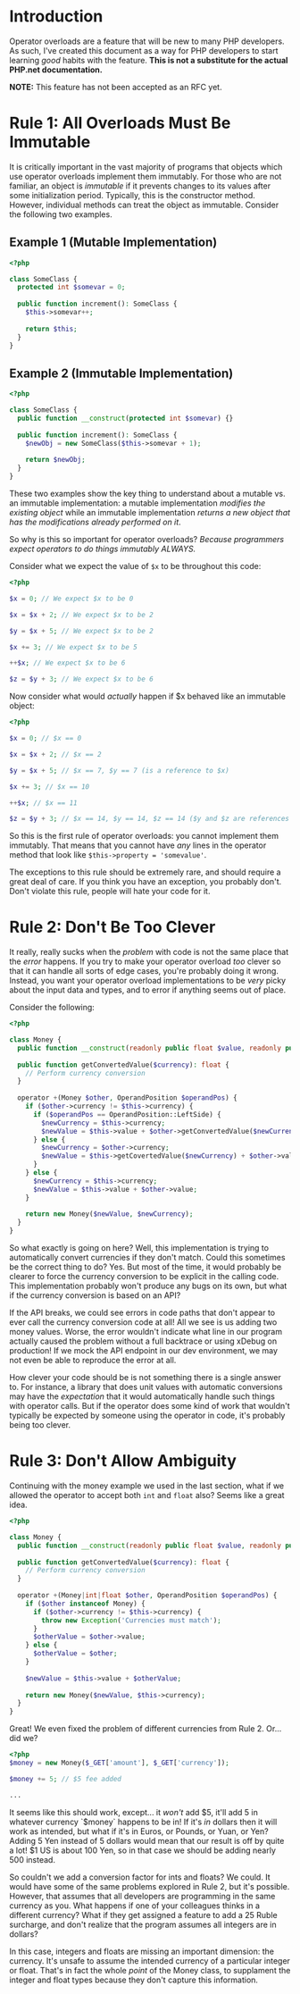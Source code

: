 # Introduction

Operator overloads are a feature that will be new to many PHP developers. As such, I've created this document as a way for PHP developers to start learning *good* habits with the feature. **This is not a substitute for the actual PHP.net documentation.**

**NOTE:** This feature has not been accepted as an RFC yet.

# Rule 1: All Overloads Must Be Immutable

It is critically important in the vast majority of programs that objects which use operator overloads implement them immutably. For those who are not familiar, an object is *immutable* if it prevents changes to its values after some initialization period. Typically, this is the constructor method. However, individual methods can treat the object as immutable. Consider the following two examples.

## Example 1 (Mutable Implementation)

```php
<?php

class SomeClass {
  protected int $somevar = 0;
  
  public function increment(): SomeClass {
    $this->somevar++;
    
    return $this;
  }
}
```

## Example 2 (Immutable Implementation)

```php
<?php

class SomeClass {
  public function __construct(protected int $somevar) {}
  
  public function increment(): SomeClass {
    $newObj = new SomeClass($this->somevar + 1);
    
    return $newObj;
  }
}
```

These two examples show the key thing to understand about a mutable vs. an immutable implementation: a mutable implementation *modifies the existing object* while an immutable implementation *returns a new object that has the modifications already performed on it*.

So why is this so important for operator overloads? *Because programmers expect operators to do things immutably ALWAYS.*

Consider what we expect the value of `$x` to be throughout this code:

```php
<?php

$x = 0; // We expect $x to be 0

$x = $x + 2; // We expect $x to be 2

$y = $x + 5; // We expect $x to be 2

$x += 3; // We expect $x to be 5

++$x; // We expect $x to be 6

$z = $y + 3; // We expect $x to be 6
```

Now consider what would *actually* happen if $x behaved like an immutable object:

```php
<?php

$x = 0; // $x == 0

$x = $x + 2; // $x == 2

$y = $x + 5; // $x == 7, $y == 7 (is a reference to $x)

$x += 3; // $x == 10

++$x; // $x == 11

$z = $y + 3; // $x == 14, $y == 14, $z == 14 ($y and $z are references to $x)
```

So this is the first rule of operator overloads: you cannot implement them immutably. That means that you cannot have *any* lines in the operator method that look like `$this->property = 'somevalue'`.

The exceptions to this rule should be extremely rare, and should require a great deal of care. If you think you have an exception, you probably don't. Don't violate this rule, people will hate your code for it.

# Rule 2: Don't Be Too Clever

It really, really sucks when the *problem* with code is not the same place that the *error* happens. If you try to make your operator overload *too* clever so that it can handle all sorts of edge cases, you're probably doing it wrong. Instead, you want your operator overload implementations to be *very* picky about the input data and types, and to error if anything seems out of place.

Consider the following:

```php
<?php

class Money {
  public function __construct(readonly public float $value, readonly public string $currency) {}
  
  public function getConvertedValue($currency): float {
    // Perform currency conversion
  }
  
  operator +(Money $other, OperandPosition $operandPos) {
    if ($other->currency != $this->currency) {
      if ($operandPos == OperandPosition::LeftSide) {
        $newCurrency = $this->currency;
        $newValue = $this->value + $other->getConvertedValue($newCurrency);
      } else {
        $newCurrency = $other->currency;
        $newValue = $this->getCovertedValue($newCurrency) + $other->value;
      }
    } else {
      $newCurrency = $this->currency;
      $newValue = $this->value + $other->value;
    }
    
    return new Money($newValue, $newCurrency);
  }
}
```

So what exactly is going on here? Well, this implementation is trying to automatically convert currencies if they don't match. Could this sometimes be the correct thing to do? Yes. But most of the time, it would probably be clearer to force the currency conversion to be explicit in the calling code. This implementation probably won't produce any bugs on its own, but what if the currency conversion is based on an API?

If the API breaks, we could see errors in code paths that don't appear to ever call the currency conversion code at all! All we see is us adding two money values. Worse, the error wouldn't indicate what line in our program actually caused the problem without a full backtrace or using xDebug on production! If we mock the API endpoint in our dev environment, we may not even be able to reproduce the error at all.

How clever your code should be is not something there is a single answer to. For instance, a library that does unit values with automatic conversions may have the *expectation* that it would automatically handle such things with operator calls. But if the operator does some kind of work that wouldn't typically be expected by someone using the operator in code, it's probably being too clever.

# Rule 3: Don't Allow Ambiguity

Continuing with the money example we used in the last section, what if we allowed the operator to accept both `int` and `float` also? Seems like a great idea.

```php
<?php

class Money {
  public function __construct(readonly public float $value, readonly public string $currency) {}
  
  public function getConvertedValue($currency): float {
    // Perform currency conversion
  }
  
  operator +(Money|int|float $other, OperandPosition $operandPos) {
    if ($other instanceof Money) {
      if ($other->currency != $this->currency) {
        throw new Exception('Currencies must match');
      }
      $otherValue = $other->value;
    } else {
      $otherValue = $other;
    }
    
    $newValue = $this->value + $otherValue;
    
    return new Money($newValue, $this->currency);
  }
}
```

Great! We even fixed the problem of different currencies from Rule 2. Or... did we?

```php
<?php
$money = new Money($_GET['amount'], $_GET['currency']);

$money += 5; // $5 fee added

...
```

It seems like this should work, except... it *won't* add $5, it'll add 5 in whatever currency `$money` happens to be in! If it's *in* dollars then it will work as intended, but what if it's in Euros, or Pounds, or Yuan, or Yen? Adding 5 Yen instead of 5 dollars would mean that our result is off by quite a lot! $1 US is about 100 Yen, so in that case we should be adding nearly 500 instead.

So couldn't we add a conversion factor for ints and floats? We could. It would have some of the same problems explored in Rule 2, but it's possible. However, that assumes that all developers are programming in the same currency as you. What happens if one of your colleagues thinks in a different currency? What if they get assigned a feature to add a 25 Ruble surcharge, and don't realize that the program assumes all integers are in dollars?

In this case, integers and floats are missing an important dimension: the currency. It's unsafe to assume the intended currency of a particular integer or float. That's in fact the whole *point* of the Money class, to supplament the integer and float types because they don't capture this information.
